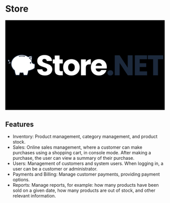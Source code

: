 # Store
![](StoreNET_logo.png)
## Features
* Inventory: Product management, category management, and product stock.
* Sales: Online sales management, where a customer can make purchases using a shopping cart, in console mode. After making a purchase, the user can view a summary of their purchase.
* Users: Management of customers and system users. When logging in, a user can be a customer or administrator.
* Payments and Billing: Manage customer payments, providing payment options.
* Reports: Manage reports, for example: how many products have been sold on a given date, how many products are out of stock, and other relevant information.
